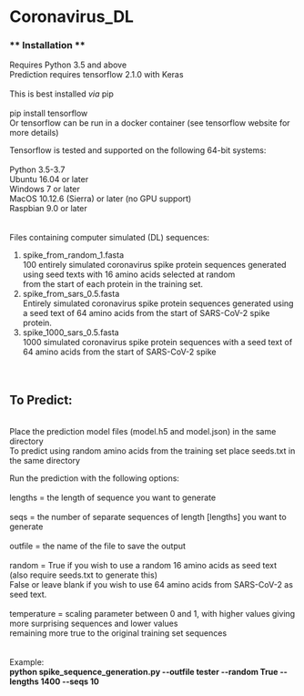 # Coronavirus_DL

<h3> **  Installation  **</h3>

Requires Python 3.5 and above<br>
Prediction requires tensorflow 2.1.0 with Keras</br>
<br>
This is best installed <i>via</i> pip<br>
<br> pip install tensorflow</br>
Or tensorflow can be run in a docker container (see tensorflow website for more details)

Tensorflow is tested and supported on the following 64-bit systems:<br>
<br>
Python 3.5-3.7<br>
Ubuntu 16.04 or later<br>
Windows 7 or later<br>
MacOS 10.12.6 (Sierra) or later (no GPU support)<br>
Raspbian 9.0 or later<br>
<br>
<br>
Files containing computer simulated (DL) sequences:<br>
1. spike_from_random_1.fasta<br>
100 entirely simulated coronavirus spike protein sequences generated using seed texts with 16 amino acids selected at random <br>from the start of each protein in the training set.<br>
2. spike_from_sars_0.5.fasta<br>
Entirely simulated coronavirus spike protein sequences generated using a seed text of 64 amino acids from the start of SARS-CoV-2 spike protein.<br>
3. spike_1000_sars_0.5.fasta<br>
1000 simulated coronavirus spike protein sequences with a seed text of 64 amino acids from the start of SARS-CoV-2 spike<br>
<br><br>
<h2><b> To Predict:</b></h2><br>
Place the prediction model files (model.h5 and model.json) in the same directory<br>
To predict using random amino acids from the training set place seeds.txt in the same directory<br>

Run the prediction with the following options:<br>
<br>
  lengths = the length of sequence you want to generate<br><br>
  seqs = the number of separate sequences of length [lengths] you want to generate<br><br>
  outfile = the name of the file to save the output<br><br>
  random = True if you wish to use a random 16 amino acids as seed text (also require seeds.txt to generate this)<br>
           False or leave blank if you wish to use 64 amino acids from SARS-CoV-2 as seed text.<br><br>
  temperature = scaling parameter between 0 and 1, with higher values giving more surprising sequences and lower values<br>                  remaining more true to the original training set sequences<br>
<br>     
Example:<br>
     <b>python spike_sequence_generation.py --outfile tester --random True --lengths 1400 --seqs 10</b><br>

